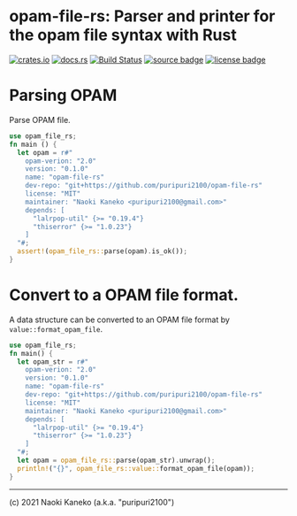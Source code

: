 # opam-file-rs: Parser and printer for the opam file syntax with Rust

[![crates.io][crates-badge]][crates]
[![docs.rs][docs-badge]][docs]
[![Build Status][ci-badge]][ci]
[![source badge][source-badge]][source]
[![license badge][license-badge]][license]

[crates]: https://crates.io/crates/opam-file-rs
[crates-badge]: https://img.shields.io/crates/v/opam-file-rs
[docs]: https://docs.rs/opam-file-rs/
[docs-badge]: https://img.shields.io/badge/docs.rs-opam-file_rs-blue
[ci]: https://github.com/puripuri2100/opam-file-rs/actions?query=workflow%3ACI
[ci-badge]: https://github.com/puripuri2100/opam-file-rs/workflows/CI/badge.svg?branch=master
[source]: https://github.com/puripuri2100/opam-file-rs
[source-badge]: https://img.shields.io/badge/source-github-blue
[license]: https://github.com/puripuri2100/opam-file-rs/blob/master/LICENSE
[license-badge]: https://img.shields.io/badge/license-MIT-blue



# Parsing OPAM

Parse OPAM file.

```rust
use opam_file_rs;
fn main () {
  let opam = r#"
    opam-verion: "2.0"
    version: "0.1.0"
    name: "opam-file-rs"
    dev-repo: "git+https://github.com/puripuri2100/opam-file-rs"
    license: "MIT"
    maintainer: "Naoki Kaneko <puripuri2100@gmail.com>"
    depends: [
      "lalrpop-util" {>= "0.19.4"}
      "thiserror" {>= "1.0.23"}
    ]
  "#;
  assert!(opam_file_rs::parse(opam).is_ok());
}
```

# Convert to a OPAM file format.

A data structure can be converted to an OPAM file format by `value::format_opam_file`.

```rust
use opam_file_rs;
fn main() {
  let opam_str = r#"
    opam-verion: "2.0"
    version: "0.1.0"
    name: "opam-file-rs"
    dev-repo: "git+https://github.com/puripuri2100/opam-file-rs"
    license: "MIT"
    maintainer: "Naoki Kaneko <puripuri2100@gmail.com>"
    depends: [
      "lalrpop-util" {>= "0.19.4"}
      "thiserror" {>= "1.0.23"}
    ]
  "#;
  let opam = opam_file_rs::parse(opam_str).unwrap();
  println!("{}", opam_file_rs::value::format_opam_file(opam));
}
```

---

(c) 2021 Naoki Kaneko (a.k.a. "puripuri2100")
